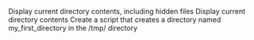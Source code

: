 Display current directory contents, including hidden files 
Display current directory contents
Create a script that creates a directory named my_first_directory in the /tmp/ directory
